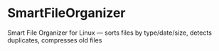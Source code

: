 # SmartFileOrganizer
Smart File Organizer for Linux — sorts files by type/date/size, detects duplicates, compresses old files
